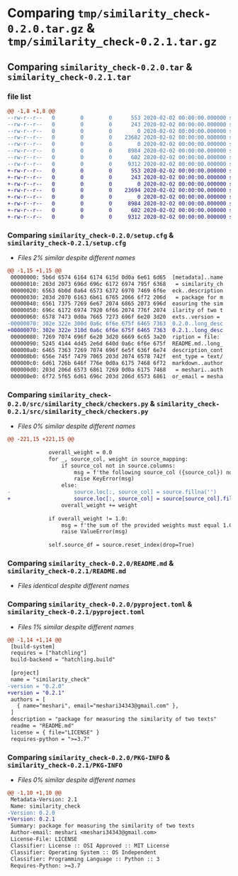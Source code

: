 # Comparing `tmp/similarity_check-0.2.0.tar.gz` & `tmp/similarity_check-0.2.1.tar.gz`

## Comparing `similarity_check-0.2.0.tar` & `similarity_check-0.2.1.tar`

### file list

```diff
@@ -1,8 +1,8 @@
--rw-r--r--   0        0        0      553 2020-02-02 00:00:00.000000 similarity_check-0.2.0/setup.cfg
--rw-r--r--   0        0        0      243 2020-02-02 00:00:00.000000 similarity_check-0.2.0/setup.py
--rw-r--r--   0        0        0        0 2020-02-02 00:00:00.000000 similarity_check-0.2.0/src/similarity_check/__init__.py
--rw-r--r--   0        0        0    23682 2020-02-02 00:00:00.000000 similarity_check-0.2.0/src/similarity_check/checkers.py
--rw-r--r--   0        0        0        0 2020-02-02 00:00:00.000000 similarity_check-0.2.0/LICENSE
--rw-r--r--   0        0        0     8984 2020-02-02 00:00:00.000000 similarity_check-0.2.0/README.md
--rw-r--r--   0        0        0      602 2020-02-02 00:00:00.000000 similarity_check-0.2.0/pyproject.toml
--rw-r--r--   0        0        0     9312 2020-02-02 00:00:00.000000 similarity_check-0.2.0/PKG-INFO
+-rw-r--r--   0        0        0      553 2020-02-02 00:00:00.000000 similarity_check-0.2.1/setup.cfg
+-rw-r--r--   0        0        0      243 2020-02-02 00:00:00.000000 similarity_check-0.2.1/setup.py
+-rw-r--r--   0        0        0        0 2020-02-02 00:00:00.000000 similarity_check-0.2.1/src/similarity_check/__init__.py
+-rw-r--r--   0        0        0    23694 2020-02-02 00:00:00.000000 similarity_check-0.2.1/src/similarity_check/checkers.py
+-rw-r--r--   0        0        0        0 2020-02-02 00:00:00.000000 similarity_check-0.2.1/LICENSE
+-rw-r--r--   0        0        0     8984 2020-02-02 00:00:00.000000 similarity_check-0.2.1/README.md
+-rw-r--r--   0        0        0      602 2020-02-02 00:00:00.000000 similarity_check-0.2.1/pyproject.toml
+-rw-r--r--   0        0        0     9312 2020-02-02 00:00:00.000000 similarity_check-0.2.1/PKG-INFO
```

### Comparing `similarity_check-0.2.0/setup.cfg` & `similarity_check-0.2.1/setup.cfg`

 * *Files 2% similar despite different names*

```diff
@@ -1,15 +1,15 @@
 00000000: 5b6d 6574 6164 6174 615d 0d0a 6e61 6d65  [metadata]..name
 00000010: 203d 2073 696d 696c 6172 6974 795f 6368   = similarity_ch
 00000020: 6563 6b0d 0a64 6573 6372 6970 7469 6f6e  eck..description
 00000030: 203d 2070 6163 6b61 6765 2066 6f72 206d   = package for m
 00000040: 6561 7375 7269 6e67 2074 6865 2073 696d  easuring the sim
 00000050: 696c 6172 6974 7920 6f66 2074 776f 2074  ilarity of two t
 00000060: 6578 7473 0d0a 7665 7273 696f 6e20 3d20  exts..version = 
-00000070: 302e 322e 300d 0a6c 6f6e 675f 6465 7363  0.2.0..long_desc
+00000070: 302e 322e 310d 0a6c 6f6e 675f 6465 7363  0.2.1..long_desc
 00000080: 7269 7074 696f 6e20 3d20 6669 6c65 3a20  ription = file: 
 00000090: 5245 4144 4d45 2e6d 640d 0a6c 6f6e 675f  README.md..long_
 000000a0: 6465 7363 7269 7074 696f 6e5f 636f 6e74  description_cont
 000000b0: 656e 745f 7479 7065 203d 2074 6578 742f  ent_type = text/
 000000c0: 6d61 726b 646f 776e 0d0a 6175 7468 6f72  markdown..author
 000000d0: 203d 206d 6573 6861 7269 0d0a 6175 7468   = meshari..auth
 000000e0: 6f72 5f65 6d61 696c 203d 206d 6573 6861  or_email = mesha
```

### Comparing `similarity_check-0.2.0/src/similarity_check/checkers.py` & `similarity_check-0.2.1/src/similarity_check/checkers.py`

 * *Files 0% similar despite different names*

```diff
@@ -221,15 +221,15 @@
 
             overall_weight = 0.0
             for _, source_col, weight in source_mapping:
                 if source_col not in source.columns:
                     msg = f'the following source_col ({source_col}) not found in source DataFrame cloumns'
                     raise KeyError(msg)
                 else:
-                    source.loc[:, source_col] = source.fillna('')
+                    source.loc[:, source_col] = source[source_col].fillna('')
                 overall_weight += weight
                 
             if overall_weight != 1.0:
                 msg = f'the sum of the provided weights must equal 1.0, the provided weights sum is: {overall_weight}'
                 raise ValueError(msg)
             
             self.source_df = source.reset_index(drop=True)
```

### Comparing `similarity_check-0.2.0/README.md` & `similarity_check-0.2.1/README.md`

 * *Files identical despite different names*

### Comparing `similarity_check-0.2.0/pyproject.toml` & `similarity_check-0.2.1/pyproject.toml`

 * *Files 1% similar despite different names*

```diff
@@ -1,14 +1,14 @@
 [build-system]
 requires = ["hatchling"]
 build-backend = "hatchling.build"
 
 [project]
 name = "similarity_check"
-version = "0.2.0"
+version = "0.2.1"
 authors = [
   { name="meshari", email="meshari34343@gmail.com" },
 ]
 description = "package for measuring the similarity of two texts"
 readme = "README.md"
 license = { file="LICENSE" }
 requires-python = ">=3.7"
```

### Comparing `similarity_check-0.2.0/PKG-INFO` & `similarity_check-0.2.1/PKG-INFO`

 * *Files 0% similar despite different names*

```diff
@@ -1,10 +1,10 @@
 Metadata-Version: 2.1
 Name: similarity_check
-Version: 0.2.0
+Version: 0.2.1
 Summary: package for measuring the similarity of two texts
 Author-email: meshari <meshari34343@gmail.com>
 License-File: LICENSE
 Classifier: License :: OSI Approved :: MIT License
 Classifier: Operating System :: OS Independent
 Classifier: Programming Language :: Python :: 3
 Requires-Python: >=3.7
```

